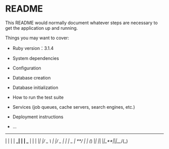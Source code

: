 # README

This README would normally document whatever steps are necessary to get the
application up and running.

Things you may want to cover:

- Ruby version：3.1.4

- System dependencies

- Configuration

- Database creation

- Database initialization

- How to run the test suite

- Services (job queues, cache servers, search engines, etc.)

- Deployment instructions

- ...

---

| | | | **_| | | _** | |
| |_| |/ _ \ | |/ _ \| |
| _ | **/ | | (_) |_|
|_| |_|\_**|_|_|\_\__/(_)
